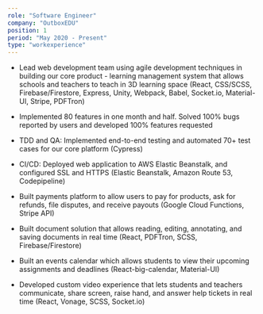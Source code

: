 ```yaml
---
role: "Software Engineer"
company: "OutboxEDU"
position: 1
period: "May 2020 - Present"
type: "workexperience"
---
```


- Lead web development team using agile development techniques in building our core product - learning management system that allows schools and teachers to teach in 3D learning space (React, CSS/SCSS, Firebase/Firestore, Express, Unity, Webpack, Babel, Socket.io, Material-UI, Stripe, PDFTron)

- Implemented 80 features in one month and half. Solved 100% bugs reported by users and developed 100% features requested

- TDD and QA: Implemented end-to-end testing and automated 70+ test cases for our core platform (Cypress)

- CI/CD: Deployed web application to AWS Elastic Beanstalk, and configured SSL and HTTPS (Elastic Beanstalk, Amazon Route 53, Codepipeline)

- Built payments platform to allow users to pay for products, ask for refunds, file disputes, and receive payouts (Google Cloud Functions, Stripe API)

- Built document solution that allows reading, editing, annotating, and saving documents in real time (React, PDFTron, SCSS, Firebase/Firestore)

- Built an events calendar which allows students to view their upcoming assignments and deadlines (React-big-calendar, Material-UI)
- Developed custom video experience that lets students and teachers communicate, share screen, raise hand, and answer help tickets in real time (React, Vonage, SCSS, Socket.io)
